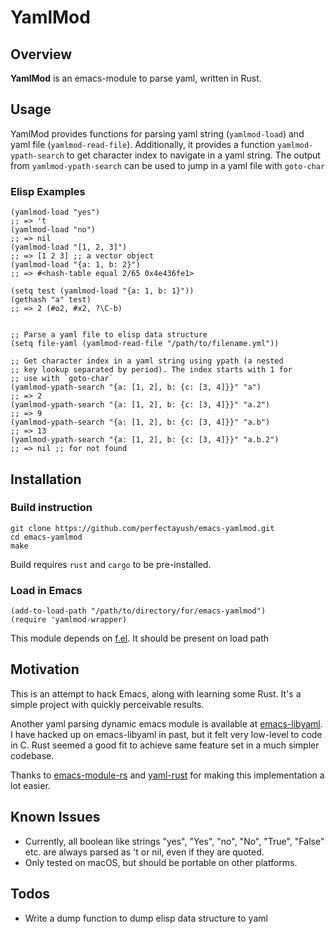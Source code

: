 YamlMod
=======

## Overview
**YamlMod** is an emacs-module to parse yaml, written in Rust.

## Usage
YamlMod provides functions for parsing yaml string (`yamlmod-load`) 
and yaml file (`yamlmod-read-file`). Additionally, it provides a 
function `yamlmod-ypath-search` to get character index to navigate in a
yaml string. The output from `yamlmod-ypath-search` can be used to jump 
in a yaml file with `goto-char`

### Elisp Examples
```elisp
(yamlmod-load "yes")                                                  ;; => 't
(yamlmod-load "no")                                                   ;; => nil
(yamlmod-load "[1, 2, 3]")                                            ;; => [1 2 3] ;; a vector object
(yamlmod-load "{a: 1, b: 2}")                                         ;; => #<hash-table equal 2/65 0x4e436fe1>

(setq test (yamlmod-load "{a: 1, b: 1}"))
(gethash "a" test)                                                    ;; => 2 (#o2, #x2, ?\C-b)


;; Parse a yaml file to elisp data structure
(setq file-yaml (yamlmod-read-file "/path/to/filename.yml"))

;; Get character index in a yaml string using ypath (a nested 
;; key lookup separated by period). The index starts with 1 for 
;; use with `goto-char`
(yamlmod-ypath-search "{a: [1, 2], b: {c: [3, 4]}}" "a")              ;; => 2
(yamlmod-ypath-search "{a: [1, 2], b: {c: [3, 4]}}" "a.2")            ;; => 9
(yamlmod-ypath-search "{a: [1, 2], b: {c: [3, 4]}}" "a.b")            ;; => 13
(yamlmod-ypath-search "{a: [1, 2], b: {c: [3, 4]}}" "a.b.2")          ;; => nil ;; for not found

```

## Installation

### Build instruction
```shell
git clone https://github.com/perfectayush/emacs-yamlmod.git
cd emacs-yamlmod
make
```
Build requires `rust` and `cargo` to be pre-installed.

### Load in Emacs
```elisp
(add-to-load-path "/path/to/directory/for/emacs-yamlmod")
(require 'yamlmod-wrapper)
```
This module depends on [f.el](https://github.com/rejeep/f.el). It should be 
present on load path


## Motivation
This is an attempt to hack Emacs, along with learning some Rust. It's a simple
project with quickly perceivable results.

Another yaml parsing dynamic emacs module is available at
[emacs-libyaml](https://github.com/syohex/emacs-libyaml). I have hacked up on
emacs-libyaml in past, but it felt very low-level to code in C. Rust seemed a
good fit to achieve same feature set in a much simpler codebase.

Thanks to [emacs-module-rs](https://github.com/ubolonton/emacs-module-rs) and
[yaml-rust](https://github.com/chyh1990/yaml-rust) for making this
implementation a lot easier.

## Known Issues
- Currently, all boolean like strings "yes", "Yes", "no", "No", "True", "False"
  etc. are always parsed as 't or nil, even if they are quoted. 
- Only tested on macOS, but should be portable on other platforms.
  
## Todos
- Write a dump function to dump elisp data structure to yaml
